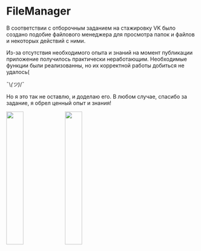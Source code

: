 # FileManager
В соответствии с отборочным заданием на стажировку VK было создано подобие файлового менеджера для просмотра папок и файлов и некоторых действий с ними.

Из-за отсутствия необходимого опыта и знаний на момент публикации приложение получилось практически неработающим. Необходимые функции были реализованны, но их корректной работы добиться не удалось(

¯\\_(ツ)_/¯

Но я это так не оставлю, и доделаю его. В любом случае, спасибо за задание, я обрел ценный опыт и знания!

<img src="https://github.com/AntonTuritsyn/FileManager/assets/36898420/3c581ecf-2453-46ba-8fa0-2ea42bb2d9d1" width=30% height=30%>

<img src="https://github.com/AntonTuritsyn/FileManager/assets/36898420/a1f0c7d3-e4de-4364-adfa-819172a10f3e" width=30% height=30%>

